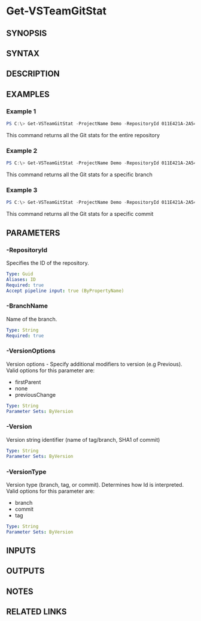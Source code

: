 <!-- #include "./common/header.md" -->

# Get-VSTeamGitStat

## SYNOPSIS

<!-- #include "./synopsis/Get-VSTeamGitStat.md" -->

## SYNTAX

## DESCRIPTION

<!-- #include "./synopsis/Get-VSTeamGitStat.md" -->

## EXAMPLES

### Example 1

```powershell
PS C:\> Get-VSTeamGitStat -ProjectName Demo -RepositoryId 011E421A-2A54-4491-B370-9256AD8A1BDD
```

This command returns all the Git stats for the entire repository

### Example 2

```powershell
PS C:\> Get-VSTeamGitStat -ProjectName Demo -RepositoryId 011E421A-2A54-4491-B370-9256AD8A1BDD -BranchName develop
```

This command returns all the Git stats for a specific branch

### Example 3

```powershell
PS C:\> Get-VSTeamGitStat -ProjectName Demo -RepositoryId 011E421A-2A54-4491-B370-9256AD8A1BDD -BranchName develop -VersionType branch -Version 67cae2b029dff7eb3dc062b49403aaedca5bad8d
```

This command returns all the Git stats for a specific commit

## PARAMETERS

<!-- #include "./params/projectName.md" -->

### -RepositoryId

Specifies the ID of the repository.

```yaml
Type: Guid
Aliases: ID
Required: true
Accept pipeline input: true (ByPropertyName)
```

### -BranchName

Name of the branch.

```yaml
Type: String
Required: true
```

### -VersionOptions

Version options - Specify additional modifiers to version (e.g Previous). Valid options for this parameter are:

- firstParent
- none
- previousChange

```yaml
Type: String
Parameter Sets: ByVersion
```

### -Version

Version string identifier (name of tag/branch, SHA1 of commit)

```yaml
Type: String
Parameter Sets: ByVersion
```

### -VersionType

Version type (branch, tag, or commit). Determines how Id is interpreted. Valid options for this parameter are:

- branch
- commit
- tag

```yaml
Type: String
Parameter Sets: ByVersion
```

## INPUTS

## OUTPUTS

## NOTES

## RELATED LINKS
